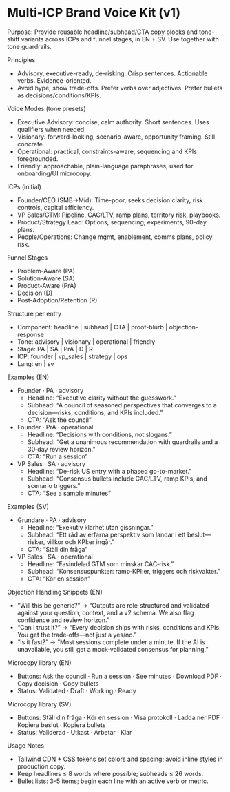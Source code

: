 # Multi-ICP Brand Voice Kit (v1)

Purpose: Provide reusable headline/subhead/CTA copy blocks and tone-shift variants across ICPs and funnel stages, in EN + SV. Use together with tone guardrails.

Principles
- Advisory, executive-ready, de-risking. Crisp sentences. Actionable verbs. Evidence-oriented.
- Avoid hype; show trade-offs. Prefer verbs over adjectives. Prefer bullets as decisions/conditions/KPIs.

Voice Modes (tone presets)
- Executive Advisory: concise, calm authority. Short sentences. Uses qualifiers when needed.
- Visionary: forward-looking, scenario-aware, opportunity framing. Still concrete.
- Operational: practical, constraints-aware, sequencing and KPIs foregrounded.
- Friendly: approachable, plain-language paraphrases; used for onboarding/UI microcopy.

ICPs (initial)
- Founder/CEO (SMB→Mid): Time-poor, seeks decision clarity, risk controls, capital efficiency.
- VP Sales/GTM: Pipeline, CAC/LTV, ramp plans, territory risk, playbooks.
- Product/Strategy Lead: Options, sequencing, experiments, 90-day plans.
- People/Operations: Change mgmt, enablement, comms plans, policy risk.

Funnel Stages
- Problem-Aware (PA)
- Solution-Aware (SA)
- Product-Aware (PrA)
- Decision (D)
- Post-Adoption/Retention (R)

Structure per entry
- Component: headline | subhead | CTA | proof-blurb | objection-response
- Tone: advisory | visionary | operational | friendly
- Stage: PA | SA | PrA | D | R
- ICP: founder | vp_sales | strategy | ops
- Lang: en | sv

Examples (EN)
- Founder · PA · advisory
  - Headline: “Executive clarity without the guesswork.”
  - Subhead: “A council of seasoned perspectives that converges to a decision—risks, conditions, and KPIs included.”
  - CTA: “Ask the council”
- Founder · PrA · operational
  - Headline: “Decisions with conditions, not slogans.”
  - Subhead: “Get a unanimous recommendation with guardrails and a 30‑day review horizon.”
  - CTA: “Run a session”
- VP Sales · SA · advisory
  - Headline: “De-risk US entry with a phased go-to-market.”
  - Subhead: “Consensus bullets include CAC/LTV, ramp KPIs, and scenario triggers.”
  - CTA: “See a sample minutes”

Examples (SV)
- Grundare · PA · advisory
  - Headline: “Exekutiv klarhet utan gissningar.”
  - Subhead: “Ett råd av erfarna perspektiv som landar i ett beslut—risker, villkor och KPI:er ingår.”
  - CTA: “Ställ din fråga”
- VP Sales · SA · operational
  - Headline: “Fasindelad GTM som minskar CAC‑risk.”
  - Subhead: “Konsensuspunkter: ramp‑KPI:er, triggers och riskvakter.”
  - CTA: “Kör en session”

Objection Handling Snippets (EN)
- “Will this be generic?” → “Outputs are role‑structured and validated against your question, context, and a v2 schema. We also flag confidence and review horizon.”
- “Can I trust it?” → “Every decision ships with risks, conditions and KPIs. You get the trade‑offs—not just a yes/no.”
- “Is it fast?” → “Most sessions complete under a minute. If the AI is unavailable, you still get a mock‑validated consensus for planning.”

Microcopy library (EN)
- Buttons: Ask the council · Run a session · See minutes · Download PDF · Copy decision · Copy bullets
- Status: Validated · Draft · Working · Ready

Microcopy library (SV)
- Buttons: Ställ din fråga · Kör en session · Visa protokoll · Ladda ner PDF · Kopiera beslut · Kopiera bullets
- Status: Validerad · Utkast · Arbetar · Klar

Usage Notes
- Tailwind CDN + CSS tokens set colors and spacing; avoid inline styles in production copy.
- Keep headlines ≤ 8 words where possible; subheads ≤ 26 words.
- Bullet lists: 3–5 items; begin each line with an active verb or metric.
